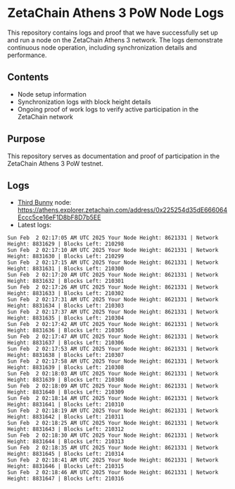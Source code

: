 # ZetaChain Athens 3 PoW Node Logs
This repository contains logs and proof that we have successfully set up and run a node on the ZetaChain Athens 3 network. The logs demonstrate continuous node operation, including synchronization details and performance.

## Contents
- Node setup information
- Synchronization logs with block height details
- Ongoing proof of work logs to verify active participation in the ZetaChain network

## Purpose
This repository serves as documentation and proof of participation in the ZetaChain Athens 3 PoW testnet.

## Logs

- [Third Bunny](https://thirdbunny.xyz/) node: https://athens.explorer.zetachain.com/address/0x225254d35dE666064Eccc5ce16eF1D8bF8D7b5EE
- Latest logs:
```
Sun Feb  2 02:17:05 AM UTC 2025 Your Node Height: 8621331 | Network Height: 8831629 | Blocks Left: 210298
Sun Feb  2 02:17:10 AM UTC 2025 Your Node Height: 8621331 | Network Height: 8831630 | Blocks Left: 210299
Sun Feb  2 02:17:15 AM UTC 2025 Your Node Height: 8621331 | Network Height: 8831631 | Blocks Left: 210300
Sun Feb  2 02:17:20 AM UTC 2025 Your Node Height: 8621331 | Network Height: 8831632 | Blocks Left: 210301
Sun Feb  2 02:17:26 AM UTC 2025 Your Node Height: 8621331 | Network Height: 8831633 | Blocks Left: 210302
Sun Feb  2 02:17:31 AM UTC 2025 Your Node Height: 8621331 | Network Height: 8831634 | Blocks Left: 210303
Sun Feb  2 02:17:37 AM UTC 2025 Your Node Height: 8621331 | Network Height: 8831635 | Blocks Left: 210304
Sun Feb  2 02:17:42 AM UTC 2025 Your Node Height: 8621331 | Network Height: 8831636 | Blocks Left: 210305
Sun Feb  2 02:17:47 AM UTC 2025 Your Node Height: 8621331 | Network Height: 8831637 | Blocks Left: 210306
Sun Feb  2 02:17:53 AM UTC 2025 Your Node Height: 8621331 | Network Height: 8831638 | Blocks Left: 210307
Sun Feb  2 02:17:58 AM UTC 2025 Your Node Height: 8621331 | Network Height: 8831639 | Blocks Left: 210308
Sun Feb  2 02:18:03 AM UTC 2025 Your Node Height: 8621331 | Network Height: 8831639 | Blocks Left: 210308
Sun Feb  2 02:18:09 AM UTC 2025 Your Node Height: 8621331 | Network Height: 8831640 | Blocks Left: 210309
Sun Feb  2 02:18:14 AM UTC 2025 Your Node Height: 8621331 | Network Height: 8831641 | Blocks Left: 210310
Sun Feb  2 02:18:19 AM UTC 2025 Your Node Height: 8621331 | Network Height: 8831642 | Blocks Left: 210311
Sun Feb  2 02:18:25 AM UTC 2025 Your Node Height: 8621331 | Network Height: 8831643 | Blocks Left: 210312
Sun Feb  2 02:18:30 AM UTC 2025 Your Node Height: 8621331 | Network Height: 8831644 | Blocks Left: 210313
Sun Feb  2 02:18:35 AM UTC 2025 Your Node Height: 8621331 | Network Height: 8831645 | Blocks Left: 210314
Sun Feb  2 02:18:41 AM UTC 2025 Your Node Height: 8621331 | Network Height: 8831646 | Blocks Left: 210315
Sun Feb  2 02:18:46 AM UTC 2025 Your Node Height: 8621331 | Network Height: 8831647 | Blocks Left: 210316
```
